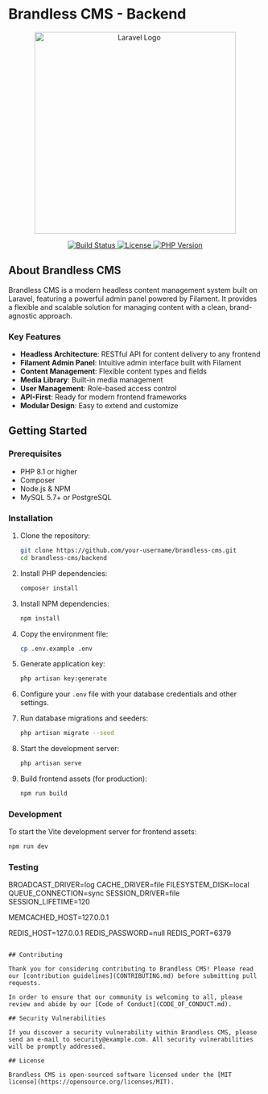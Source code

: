 # Brandless CMS - Backend

<p align="center">
  <a href="https://laravel.com" target="_blank">
    <img src="https://raw.githubusercontent.com/laravel/art/master/logo-lockup/5%20SVG/2%20CMYK/1%20Full%20Color/laravel-logolockup-cmyk-red.svg" width="400" alt="Laravel Logo">
  </a>
</p>

<p align="center">
  <a href="https://github.com/laravel/framework/actions">
    <img src="https://github.com/laravel/framework/workflows/tests/badge.svg" alt="Build Status">
  </a>
  <a href="https://packagist.org/packages/laravel/framework">
    <img src="https://img.shields.io/packagist/l/laravel/framework" alt="License">
  </a>
  <a href="https://packagist.org/packages/laravel/framework">
    <img src="https://img.shields.io/badge/PHP-%3E%3D8.1-777BB4" alt="PHP Version">
  </a>
</p>

## About Brandless CMS

Brandless CMS is a modern headless content management system built on Laravel, featuring a powerful admin panel powered by Filament. It provides a flexible and scalable solution for managing content with a clean, brand-agnostic approach.

### Key Features

- **Headless Architecture**: RESTful API for content delivery to any frontend
- **Filament Admin Panel**: Intuitive admin interface built with Filament
- **Content Management**: Flexible content types and fields
- **Media Library**: Built-in media management
- **User Management**: Role-based access control
- **API-First**: Ready for modern frontend frameworks
- **Modular Design**: Easy to extend and customize

## Getting Started

### Prerequisites

- PHP 8.1 or higher
- Composer
- Node.js & NPM
- MySQL 5.7+ or PostgreSQL

### Installation

1. Clone the repository:
   ```bash
   git clone https://github.com/your-username/brandless-cms.git
   cd brandless-cms/backend
   ```

2. Install PHP dependencies:
   ```bash
   composer install
   ```

3. Install NPM dependencies:
   ```bash
   npm install
   ```

4. Copy the environment file:
   ```bash
   cp .env.example .env
   ```

5. Generate application key:
   ```bash
   php artisan key:generate
   ```

6. Configure your `.env` file with your database credentials and other settings.

7. Run database migrations and seeders:
   ```bash
   php artisan migrate --seed
   ```

8. Start the development server:
   ```bash
   php artisan serve
   ```

9. Build frontend assets (for production):
   ```bash
   npm run build
   ```

### Development

To start the Vite development server for frontend assets:

```bash
npm run dev
```

### Testing

BROADCAST_DRIVER=log
CACHE_DRIVER=file
FILESYSTEM_DISK=local
QUEUE_CONNECTION=sync
SESSION_DRIVER=file
SESSION_LIFETIME=120

MEMCACHED_HOST=127.0.0.1

REDIS_HOST=127.0.0.1
REDIS_PASSWORD=null
REDIS_PORT=6379
```

## Contributing

Thank you for considering contributing to Brandless CMS! Please read our [contribution guidelines](CONTRIBUTING.md) before submitting pull requests.

In order to ensure that our community is welcoming to all, please review and abide by our [Code of Conduct](CODE_OF_CONDUCT.md).

## Security Vulnerabilities

If you discover a security vulnerability within Brandless CMS, please send an e-mail to security@example.com. All security vulnerabilities will be promptly addressed.

## License

Brandless CMS is open-sourced software licensed under the [MIT license](https://opensource.org/licenses/MIT).
